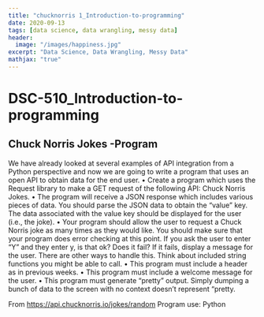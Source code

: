 ```yaml
---
title: "chucknorris 1_Introduction-to-programming"
date: 2020-09-13
tags: [data science, data wrangling, messy data]
header:
  image: "/images/happiness.jpg"
excerpt: "Data Science, Data Wrangling, Messy Data"
mathjax: "true"
---
```


# DSC-510_Introduction-to-programming 
 
## Chuck Norris Jokes -Program


We have already looked at several examples of API integration from a Python perspective and now we are going to write a program that uses an open API to obtain data for the end user.
•	Create a program which uses the Request library to make a GET request of the following API: Chuck Norris Jokes.
•	The program will receive a JSON response which includes various pieces of data. You should parse the JSON data to obtain the “value” key. The data associated with the value key should be displayed for the user (i.e., the joke).
•	Your program should allow the user to request a Chuck Norris joke as many times as they would like. You should make sure that your program does error checking at this point. If you ask the user to enter “Y” and they enter y, is that ok? Does it fail? If it fails, display a message for the user. There are other ways to handle this. Think about included string functions you might be able to call.
•	This program must include a header as in previous weeks.
•	This program must include a welcome message for the user.
•	This program must generate “pretty” output. Simply dumping a bunch of data to the screen with no context doesn’t represent “pretty.

From <https://api.chucknorris.io/jokes/random> 
Program use: Python
